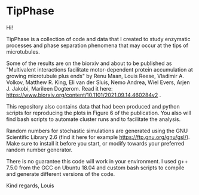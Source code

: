 # TipPhase

Hi!

TipPhase is a collection of code and data that I created to study enzymatic processes and phase separation phenomena that may occur at the tips of microtubules.

Some of the results are on the biorxiv and about to be published as "Multivalent interactions facilitate motor-dependent protein accumulation at growing microtubule plus ends" by Renu Maan, Louis Reese, Vladimir A. Volkov, Matthew R. King, Eli van der Sluis, Nemo Andrea, Wiel Evers, Arjen J. Jakobi, Marileen Dogterom. Read it here: https://www.biorxiv.org/content/10.1101/2021.09.14.460284v2 .

This repository also contains data that had been produced and python scripts for reproducing the plots in Figure 6 of the publication. 
You also will find bash scripts to automate cluster runs and to facilitate the analysis. 

Random numbers for stochastic simulations are generated using the GNU Scientific Library 2.6 (find it here for example https://ftp.gnu.org/gnu/gsl/). Make sure to install it before you start, or modify towards your preferred random number generator.

There is no guarantee this code will work in your environment. I used g++ 7.5.0 from the GCC on Ubuntu 18.04 and custom bash scripts to compile and generate different versions of the code.

Kind regards, 
Louis
